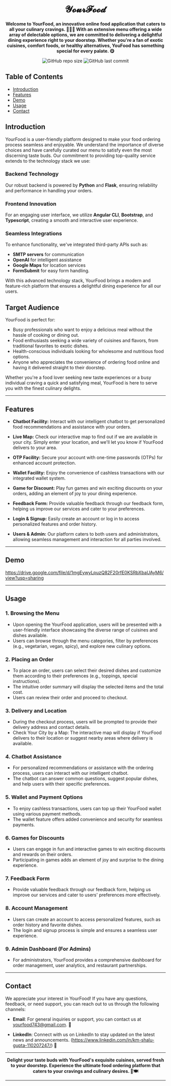 <h1 align="center">𝓨𝓸𝓾𝓻𝓕𝓸𝓸𝓭</h1>

<p align="center">
  <b>Welcome to YourFood, an innovative online food application that caters to all your culinary cravings. 🍔🍕🥗 With an extensive menu offering a wide array of delectable options, we are committed to delivering a delightful dining experience right to your doorstep. Whether you're a fan of exotic cuisines, comfort foods, or healthy alternatives, YouFood has something special for every palate. 😋</b>
</p>

<p align="center">
  <img alt="GitHub repo size" src="https://img.shields.io/github/repo-size/shalugupta5/YourFood_Frontend">
  <img alt="GitHub last commit" src="https://img.shields.io/github/last-commit/shalugupta5/YourFood_Frontend">
</p>

## Table of Contents
- [Introduction](#introduction)
- [Features](#features)
- [Demo](#demo)
- [Usage](#usage)
- [Contact](#contact)

## Introduction

YourFood is a user-friendly platform designed to make your food ordering process seamless and enjoyable. We understand the importance of diverse choices and have carefully curated our menu to satisfy even the most discerning taste buds. Our commitment to providing top-quality service extends to the technology stack we use:

### Backend Technology
Our robust backend is powered by **Python** and **Flask**, ensuring reliability and performance in handling your orders.

### Frontend Innovation
For an engaging user interface, we utilize **Angular CLI**, **Bootstrap**, and **Typescript**, creating a smooth and interactive user experience.

### Seamless Integrations
To enhance functionality, we've integrated third-party APIs such as:
- **SMTP servers** for communication
- **OpenAI** for intelligent assistance
- **Google Maps** for location services
- **FormSubmit** for easy form handling.

With this advanced technology stack, YourFood brings a modern and feature-rich platform that ensures a delightful dining experience for all our users.

## Target Audience
YourFood is perfect for:
- Busy professionals who want to enjoy a delicious meal without the hassle of cooking or dining out.
- Food enthusiasts seeking a wide variety of cuisines and flavors, from traditional favorites to exotic dishes.
- Health-conscious individuals looking for wholesome and nutritious food options.
- Anyone who appreciates the convenience of ordering food online and having it delivered straight to their doorstep.

Whether you're a food lover seeking new taste experiences or a busy individual craving a quick and satisfying meal, YourFood is here to serve you with the finest culinary delights.

---


## Features

- **Chatbot Facility:** Interact with our intelligent chatbot to get personalized food recommendations and assistance with your orders.

- **Live Map:** Check our interactive map to find out if we are available in your city. Simply enter your location, and we'll let you know if YourFood delivers to your area.

- **OTP Facility:** Secure your account with one-time passwords (OTPs) for enhanced account protection.

- **Wallet Facility:** Enjoy the convenience of cashless transactions with our integrated wallet system.

- **Game for Discount:** Play fun games and win exciting discounts on your orders, adding an element of joy to your dining experience.

- **Feedback Form:** Provide valuable feedback through our feedback form, helping us improve our services and cater to your preferences.

- **Login & Signup:** Easily create an account or log in to access personalized features and order history.

- **Users & Admin:** Our platform caters to both users and administrators, allowing seamless management and interaction for all parties involved.

---

## Demo

https://drive.google.com/file/d/1mgEywyLpuzQ82F20rfE0KSRbXbaUAyM6/view?usp=sharing

---

## Usage

### 1. Browsing the Menu
- Upon opening the YourFood application, users will be presented with a user-friendly interface showcasing the diverse range of cuisines and dishes available.
- Users can browse through the menu categories, filter by preferences (e.g., vegetarian, vegan, spicy), and explore new culinary options.

### 2. Placing an Order
- To place an order, users can select their desired dishes and customize them according to their preferences (e.g., toppings, special instructions).
- The intuitive order summary will display the selected items and the total cost.
- Users can review their order and proceed to checkout.

### 3. Delivery and Location
- During the checkout process, users will be prompted to provide their delivery address and contact details.
- Check Your City by a Map: The interactive map will display if YourFood delivers to their location or suggest nearby areas where delivery is available.

### 4. Chatbot Assistance
- For personalized recommendations or assistance with the ordering process, users can interact with our intelligent chatbot.
- The chatbot can answer common questions, suggest popular dishes, and help users with their specific preferences.

### 5. Wallet and Payment Options
- To enjoy cashless transactions, users can top up their YourFood wallet using various payment methods.
- The wallet feature offers added convenience and security for seamless payments.

### 6. Games for Discounts
- Users can engage in fun and interactive games to win exciting discounts and rewards on their orders.
- Participating in games adds an element of joy and surprise to the dining experience.

### 7. Feedback Form
- Provide valuable feedback through our feedback form, helping us improve our services and cater to users' preferences more effectively.

### 8. Account Management
- Users can create an account to access personalized features, such as order history and favorite dishes.
- The login and signup process is simple and ensures a seamless user experience.

### 9. Admin Dashboard (For Admins)
- For administrators, YourFood provides a comprehensive dashboard for order management, user analytics, and restaurant partnerships.

---

## Contact

We appreciate your interest in YourFood! If you have any questions, feedback, or need support, you can reach out to us through the following channels:

- **Email**: For general inquiries or support, you can contact us at yourfood743@gmail.com. 📧

- **LinkedIn**: Connect with us on LinkedIn to stay updated on the latest news and announcements. (https://www.linkedin.com/in/km-shalu-gupta-110207247/) 🔗

---

<p align="center">
  <b>Delight your taste buds with YourFood's exquisite cuisines, served fresh to your doorstep. Experience the ultimate food ordering platform that caters to your cravings and culinary desires. 🚀🍽️</b>
</p>

---


